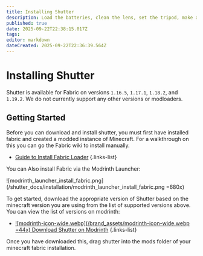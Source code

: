 ```yaml
---
title: Installing Shutter
description: Load the batteries, clean the lens, set the tripod, make amends.
published: true
date: 2025-09-22T22:38:15.017Z
tags: 
editor: markdown
dateCreated: 2025-09-22T22:36:39.564Z
---
```


# Installing Shutter
Shutter is available for Fabric on versions `1.16.5`, `1.17.1`, `1.18.2`, and `1.19.2`. We do not currently support any other versions or modloaders. 

## Getting Started
Before you can download and install shutter, you must first have installed fabric and created a modded instance of Minecraft. For a walkthrough on this you can go the Fabric wiki to install manually.
- [Guide to Install Fabric Loader](https://docs.fabricmc.net/players/installing-fabric) 
{.links-list}

You can Also install Fabric via the Modrinth Launcher:

![modrinth_launcher_install_fabric.png](/shutter_docs/installation/modrinth_launcher_install_fabric.png =680x)

To get started, download the appropriate version of Shutter based on the minecraft version you are using from the list of supported versions above. You can view the list of versions on modrinth:
- [![modrinth-icon-wide.webp](/brand_assets/modrinth-icon-wide.webp =44x) Download Shutter on Modrinth](https://modrinth.com/mod/shutter/versions) 
{.links-list}


Once you have downloaded this, drag shutter into the mods folder of your minecraft fabric installation.